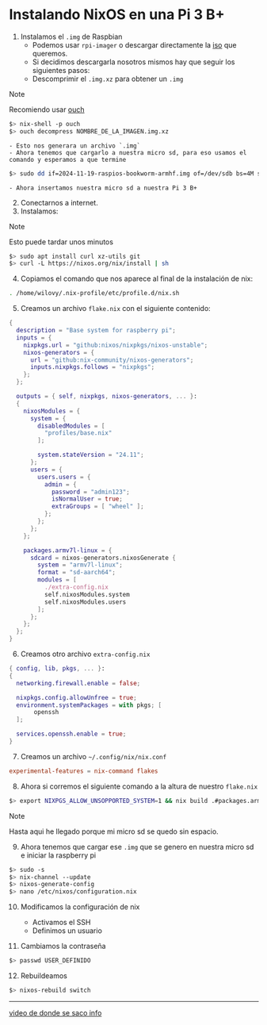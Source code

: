 # Instalando NixOS en una Pi 3 B+

1. Instalamos el `.img` de Raspbian
    - Podemos usar `rpi-imager` o descargar directamente la [iso](https://www.raspberrypi.com/software/operating-systems/) que queremos.
    - Si decidimos descargarla nosotros mismos hay que seguir los siguientes pasos:
    - Descomprimir el `.img.xz` para obtener un `.img`

> [!NOTE]
> Recomiendo usar [ouch](https://github.com/ouch-org/ouch)

```bash
$> nix-shell -p ouch
$> ouch decompress NOMBRE_DE_LA_IMAGEN.img.xz
```
    
    - Esto nos generara un archivo `.img`
    - Ahora tenemos que cargarlo a nuestra micro sd, para eso usamos el comando y esperamos a que termine

```bash
$> sudo dd if=2024-11-19-raspios-bookworm-armhf.img of=/dev/sdb bs=4M status=progress
```

    - Ahora insertamos nuestra micro sd a nuestra Pi 3 B+

2. Conectarnos a internet.
3. Instalamos:

> [!NOTE]
> Esto puede tardar unos minutos

```bash
$> sudo apt install curl xz-utils git
$> curl -L https://nixos.org/nix/install | sh
```

4. Copiamos el comando que nos aparece al final de la instalación de nix:

```bash
. /home/wilovy/.nix-profile/etc/profile.d/nix.sh
```

5. Creamos un archivo `flake.nix` con el siguiente contenido:

```nix
{
  description = "Base system for raspberry pi";
  inputs = {
    nixpkgs.url = "github:nixos/nixpkgs/nixos-unstable";
    nixos-generators = {
      url = "github:nix-community/nixos-generators";
      inputs.nixpkgs.follows = "nixpkgs";
    };
  };

  outputs = { self, nixpkgs, nixos-generators, ... }:
  {
    nixosModules = {
      system = {
        disabledModules = [
          "profiles/base.nix"
        ];

        system.stateVersion = "24.11";
      };  
      users = {
        users.users = {
          admin = {
            password = "admin123";
            isNormalUser = true;
            extraGroups = [ "wheel" ];
          };
        };
      };  
    };  

    packages.armv7l-linux = {
      sdcard = nixos-generators.nixosGenerate {
        system = "armv7l-linux";
        format = "sd-aarch64";
        modules = [
          ./extra-config.nix
          self.nixosModules.system
          self.nixosModules.users
        ];
      };
    };
  };
}
```

6. Creamos otro archivo `extra-config.nix`

```nix
{ config, lib, pkgs, ... }:
{
  networking.firewall.enable = false;

  nixpkgs.config.allowUnfree = true;
  environment.systemPackages = with pkgs; [
       openssh
  ];

  services.openssh.enable = true;
}
```

7. Creamos un archivo `~/.config/nix/nix.conf`

```conf
experimental-features = nix-command flakes
```

8. Ahora si corremos el siguiente comando a la altura de nuestro `flake.nix`

```bash
$> export NIXPGS_ALLOW_UNSOPPORTED_SYSTEM=1 && nix build .#packages.armv7l-linux.sdcard --impure
```

> [!NOTE]
> Hasta aqui he llegado porque mi micro sd se quedo sin espacio.

9. Ahora tenemos que cargar ese `.img` que se genero en nuestra micro sd e iniciar la raspberry pi

```bash
$> sudo -s
$> nix-channel --update
$> nixos-generate-config
$> nano /etc/nixos/configuration.nix
```

10. Modificamos la configuración de nix

    - Activamos el SSH
    - Definimos un usuario

11. Cambiamos la contraseña 

```bash
$> passwd USER_DEFINIDO
```

12. Rebuildeamos

```bash
$> nixos-rebuild switch
```

---

[video de donde se saco info](https://www.youtube.com/watch?v=VIuPRL6Ucgk&t=223s)

